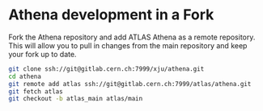 # Athena development in a Fork

Fork the Athena repository and add ATLAS Athena as a remote repository. This will allow you to pull in changes from the main repository and keep your fork up to date.

```bash
git clone ssh://git@gitlab.cern.ch:7999/xju/athena.git
cd athena
git remote add atlas ssh://git@gitlab.cern.ch:7999/atlas/athena.git
git fetch atlas
git checkout -b atlas_main atlas/main
```

